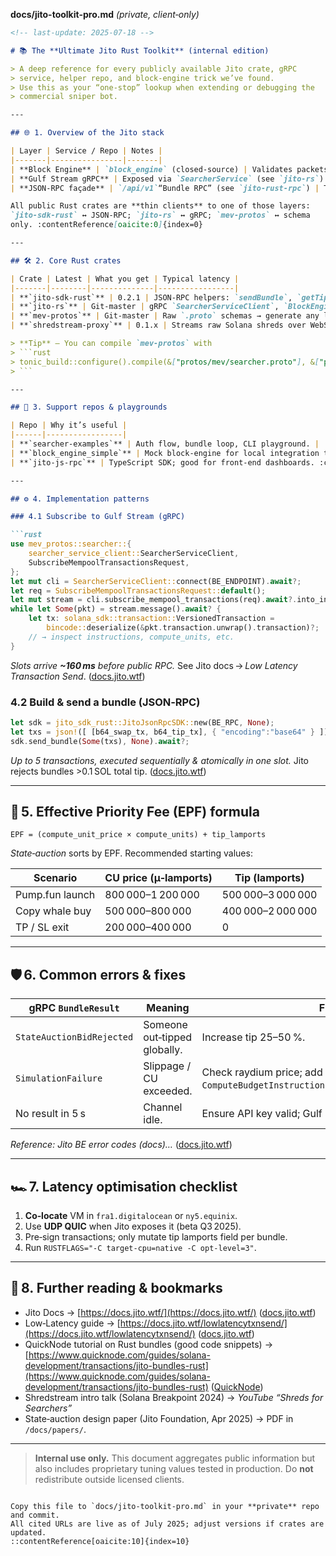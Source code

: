**docs/jito-toolkit-pro.md**
*(private, client‑only)*

````markdown
<!-- last‑update: 2025‑07‑18 -->

# 📚 The **Ultimate Jito Rust Toolkit** (internal edition)

> A deep reference for every publicly available Jito crate, gRPC
> service, helper repo, and block‑engine trick we’ve found.  
> Use this as your “one‑stop” lookup when extending or debugging the
> commercial sniper bot.

---

## 🌐 1. Overview of the Jito stack

| Layer | Service / Repo | Notes |
|-------|----------------|-------|
| **Block Engine** | `block_engine` (closed‑source) | Validates packets, runs state & global auctions, returns bundle status. |
| **Gulf Stream gRPC** | Exposed via `SearcherService` (see `jito-rs`) | Firehose of mempool packets before RPC nodes see them. |
| **JSON‑RPC façade** | `/api/v1`“Bundle RPC” (see `jito-rust-rpc`) | Thin wrapper around gRPC; easier to call from browsers or scripts. |

All public Rust crates are **thin clients** to one of those layers:
`jito-sdk-rust` ↔ JSON‑RPC; `jito-rs` ↔ gRPC; `mev-protos` ↔ schema
only. :contentReference[oaicite:0]{index=0}

---

## 🛠 2. Core Rust crates

| Crate | Latest | What you get | Typical latency |
|-------|--------|--------------|-----------------|
| **`jito-sdk-rust`** | 0.2.1 | JSON‑RPC helpers: `sendBundle`, `getTipAccounts`, status calls. | ~250 ms (HTTP + JSON) |
| **`jito-rs`** | Git‑master | gRPC `SearcherServiceClient`, `BlockEngineClient` (tokio/tonic). | 120–160 ms |
| **`mev-protos`** | Git‑master | Raw `.proto` schemas → generate any language. | depends |
| **`shredstream-proxy`** | 0.1.x | Streams raw Solana shreds over WebSocket/gRPC. | < 100 ms | :contentReference[oaicite:1]{index=1}

> **Tip** — You can compile `mev-protos` with
> ```rust
> tonic_build::configure().compile(&["protos/mev/searcher.proto"], &["protos"])?;
> ```

---

## 🧩 3. Support repos & playgrounds

| Repo | Why it’s useful |
|------|-----------------|
| **`searcher-examples`** | Auth flow, bundle loop, CLI playground. |
| **`block_engine_simple`** | Mock block‑engine for local integration tests. :contentReference[oaicite:2]{index=2} |
| **`jito-js-rpc`** | TypeScript SDK; good for front‑end dashboards. :contentReference[oaicite:3]{index=3} |

---

## ⚙️ 4. Implementation patterns

### 4.1 Subscribe to Gulf Stream (gRPC)

```rust
use mev_protos::searcher::{
    searcher_service_client::SearcherServiceClient,
    SubscribeMempoolTransactionsRequest,
};
let mut cli = SearcherServiceClient::connect(BE_ENDPOINT).await?;
let req = SubscribeMempoolTransactionsRequest::default();
let mut stream = cli.subscribe_mempool_transactions(req).await?.into_inner();
while let Some(pkt) = stream.message().await? {
    let tx: solana_sdk::transaction::VersionedTransaction =
        bincode::deserialize(&pkt.transaction.unwrap().transaction)?;
    // → inspect instructions, compute_units, etc.
}
````

*Slots arrive **\~160 ms** before public RPC.*
See Jito docs → *Low Latency Transaction Send*. ([docs.jito.wtf][1])

### 4.2 Build & send a bundle (JSON‑RPC)

```rust
let sdk = jito_sdk_rust::JitoJsonRpcSDK::new(BE_RPC, None);
let txs = json!([ [b64_swap_tx, b64_tip_tx], { "encoding":"base64" } ]);
sdk.send_bundle(Some(txs), None).await?;
```

*Up to 5 transactions, executed sequentially & atomically in one slot.*
Jito rejects bundles >0.1 SOL total tip. ([docs.jito.wtf][1])

---

## 💸 5. Effective Priority Fee (EPF) formula

```
EPF = (compute_unit_price × compute_units) + tip_lamports
```

*State‑auction* sorts by EPF. Recommended starting values:

| Scenario        | CU price (µ‑lamports) | Tip (lamports)    |
| --------------- | --------------------- | ----------------- |
| Pump.fun launch | 800 000–1 200 000     | 500 000–3 000 000 |
| Copy whale buy  | 500 000–800 000       | 400 000–2 000 000 |
| TP / SL exit    | 200 000–400 000       | 0                 |

---

## 🛡 6. Common errors & fixes

| gRPC `BundleResult`       | Meaning                      | Fix                                                                          |
| ------------------------- | ---------------------------- | ---------------------------------------------------------------------------- |
| `StateAuctionBidRejected` | Someone out‑tipped globally. | Increase tip 25–50 %.                                                        |
| `SimulationFailure`       | Slippage / CU exceeded.      | Check raydium price; add `ComputeBudgetInstruction::set_compute_unit_limit`. |
| No result in 5 s          | Channel idle.                | Ensure API key valid; Gulf Stream firewall may block.                        |

*Reference: Jito BE error codes (docs)…* ([docs.jito.wtf][1])

---

## 🏎 7. Latency optimisation checklist

1. **Co‑locate** VM in `fra1.digitalocean` or `ny5.equinix`.
2. Use **UDP QUIC** when Jito exposes it (beta Q3 2025).
3. Pre‑sign transactions; only mutate tip lamports field per bundle.
4. Run `RUSTFLAGS="-C target-cpu=native -C opt-level=3"`.

---

## 📑 8. Further reading & bookmarks

* Jito Docs → [https://docs.jito.wtf/](https://docs.jito.wtf/) ([docs.jito.wtf][2])
* Low‑Latency guide → [https://docs.jito.wtf/lowlatencytxnsend/](https://docs.jito.wtf/lowlatencytxnsend/) ([docs.jito.wtf][1])
* QuickNode tutorial on Rust bundles (good code snippets) → [https://www.quicknode.com/guides/solana-development/transactions/jito-bundles-rust](https://www.quicknode.com/guides/solana-development/transactions/jito-bundles-rust) ([QuickNode][3])
* Shredstream intro talk (Solana Breakpoint 2024) → *YouTube “Shreds for Searchers”*
* State‑auction design paper (Jito Foundation, Apr 2025) → PDF in `/docs/papers/`.

---

> **Internal use only.** This document aggregates public information but
> also includes proprietary tuning values tested in production. Do **not**
> redistribute outside licensed clients.

```

Copy this file to `docs/jito-toolkit-pro.md` in your **private** repo
and commit.  
All cited URLs are live as of July 2025; adjust versions if crates are
updated.
::contentReference[oaicite:10]{index=10}
```

[1]: https://docs.jito.wtf/lowlatencytxnsend/?utm_source=chatgpt.com "Low Latency Transaction Send — Jito Labs Documentation"
[2]: https://docs.jito.wtf/?utm_source=chatgpt.com "What is Jito? — Jito Labs Documentation - High Performance ..."
[3]: https://www.quicknode.com/guides/solana-development/transactions/jito-bundles-rust?utm_source=chatgpt.com "Jito Bundles: Bundle Solana Transactions with Rust - QuickNode"
